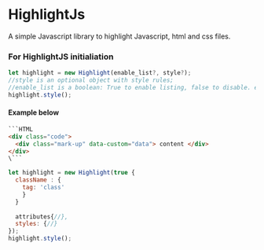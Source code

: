 # HighlightJs
A simple Javascript library to highlight Javascript, html and css files.

### For HighlightJS initialiation
```Javascript
let highlight = new Highlight(enable_list?, style?);
//style is an optional object with style rules;
//enable_list is a boolean: True to enable listing, false to disable. enabled by default.
highlight.style();
```

#### Example below

```HTML
```HTML
<div class="code">
  <div class="mark-up" data-custom="data"> content </div>
</div>
\```
```

```Javascript
let highlight = new Highlight(true {
  className : {
    tag: 'class'
    }
  }
  
  attributes{//},
  styles: {//}
});
highlight.style();
```

